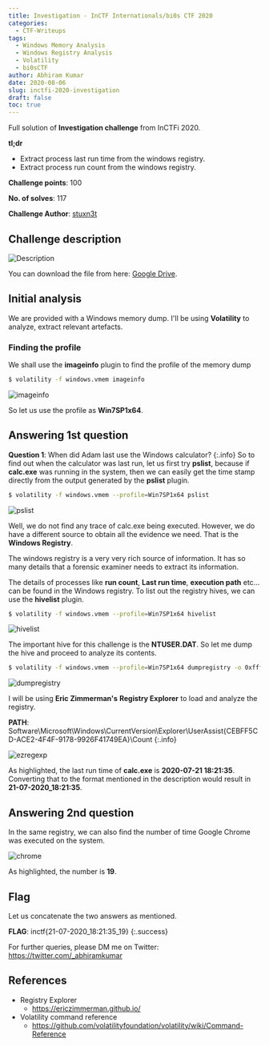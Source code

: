 ```yaml
---
title: Investigation - InCTF Internationals/bi0s CTF 2020
categories: 
  - CTF-Writeups
tags: 
  - Windows Memory Analysis
  - Windows Registry Analysis
  - Volatility
  - bi0sCTF
author: Abhiram Kumar
date: 2020-08-06
slug: inctfi-2020-investigation
draft: false
toc: true
---
```


Full solution of <b>Investigation challenge</b> from InCTFi 2020.

<!--more-->

**tl;dr**

+ Extract process last run time from the windows registry.
+ Extract process run count from the windows registry.

**Challenge points**: 100

**No. of solves**: 117

**Challenge Author**: [stuxn3t](https://twitter.com/_abhiramkumar)

## Challenge description

![Description](/images/CTF/InCTFi/Investigation/description.png)

You can download the file from here: [Google Drive](https://drive.google.com/file/d/1rIo-oQ8xyyWGLO6pzsEYPeHxQ7DTa-e7/view).

## Initial analysis

We are provided with a Windows memory dump. I'll be using **Volatility** to analyze, extract relevant artefacts.

### Finding the profile

We shall use the **imageinfo** plugin to find the profile of the memory dump

```bash
$ volatility -f windows.vmem imageinfo
```
![imageinfo](/images/CTF/InCTFi/Investigation/imageinfo.png)

So let us use the profile as **Win7SP1x64**.

## Answering 1st question

**Question 1**: When did Adam last use the Windows calculator?
{:.info}
So to find out when the calculator was last run, let us first try **pslist**, because if **calc.exe** was running in the system, then we can easily get the time stamp directly from the output generated by the **pslist** plugin.

```bash
$ volatility -f windows.vmem --profile=Win7SP1x64 pslist
```

![pslist](/images/CTF/InCTFi/Investigation/pslist.png)

Well, we do not find any trace of calc.exe being executed. However, we do have a different source to obtain all the evidence we need. That is the **Windows Registry**.

The windows registry is a very very rich source of information. It has so many details that a forensic examiner needs to extract its information.

The details of processes like **run count**, **Last run time**, **execution path** etc... can be found in the Windows registry. To list out the registry hives, we can use the **hivelist** plugin.

```bash
$ volatility -f windows.vmem --profile=Win7SP1x64 hivelist
```
![hivelist](/images/CTF/InCTFi/Investigation/hivelist.png)

The important hive for this challenge is the **NTUSER.DAT**. So let me dump the hive and proceed to analyze its contents.

```bash
$ volatility -f windows.vmem --profile=Win7SP1x64 dumpregistry -o 0xfffff8a00256d010 -D . 
```
![dumpregistry](/images/CTF/InCTFi/Investigation/dumpregistry.png)

I will be using **Eric Zimmerman's** **Registry Explorer** to load and analyze the registry.

**PATH**: Software\Microsoft\Windows\CurrentVersion\Explorer\UserAssist\{CEBFF5CD-ACE2-4F4F-9178-9926F41749EA}\Count
{:.info}

![ezregexp](/images/CTF/InCTFi/Investigation/ezregexp.png)

As highlighted, the last run time of **calc.exe** is **2020-07-21 18:21:35**. Converting that to the format mentioned in the description would result in **21-07-2020_18:21:35**.

## Answering 2nd question

In the same registry, we can also find the number of time Google Chrome was executed on the system.

![chrome](/images/CTF/InCTFi/Investigation/chrome.png)

As highlighted, the number is **19**.

## Flag

Let us concatenate the two answers as mentioned.

**FLAG**: inctf{21-07-2020\_18:21:35\_19}
{:.success}

For further queries, please DM me on Twitter: <https://twitter.com/_abhiramkumar>

## References

+ Registry Explorer
  + <https://ericzimmerman.github.io/>
+ Volatility command reference
  + <https://github.com/volatilityfoundation/volatility/wiki/Command-Reference>